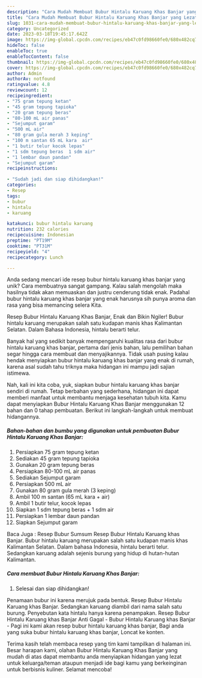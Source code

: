 ```yaml
---
description: "Cara Mudah Membuat Bubur Hintalu Karuang Khas Banjar yang Lezat Sekali"
title: "Cara Mudah Membuat Bubur Hintalu Karuang Khas Banjar yang Lezat Sekali"
slug: 1031-cara-mudah-membuat-bubur-hintalu-karuang-khas-banjar-yang-lezat-sekali
category: Uncategorized
date: 2023-03-18T19:45:17.642Z
image: https://img-global.cpcdn.com/recipes/eb47c0fd98660fe0/680x482cq70/bubur-hintalu-karuang-khas-banjar-foto-resep-utama.jpg
hideToc: false
enableToc: true
enableTocContent: false
thumbnail: https://img-global.cpcdn.com/recipes/eb47c0fd98660fe0/680x482cq70/bubur-hintalu-karuang-khas-banjar-foto-resep-utama.jpg
cover: https://img-global.cpcdn.com/recipes/eb47c0fd98660fe0/680x482cq70/bubur-hintalu-karuang-khas-banjar-foto-resep-utama.jpg
author: Admin
authorAv: notfound
ratingvalue: 4.8
reviewcount: 12
recipeingredient:
- "75 gram tepung ketan"
- "45 gram tepung tapioka"
- "20 gram tepung beras"
- "80-100 mL air panas"
- "Sejumput garam"
- "500 mL air"
- "80 gram gula merah 3 keping"
- "100 m santan 65 mL kara  air"
- "1 butir telur kocok lepas"
- "1 sdm tepung beras  1 sdm air"
- "1 lembar daun pandan"
- "Sejumput garam"
recipeinstructions:

- "Sudah jadi dan siap dihidangkan!"
categories:
- Resep
tags:
- bubur
- hintalu
- karuang

katakunci: bubur hintalu karuang 
nutrition: 232 calories
recipecuisine: Indonesian
preptime: "PT19M"
cooktime: "PT31M"
recipeyield: "4"
recipecategory: Lunch

---
```





Anda sedang mencari ide resep bubur hintalu karuang khas banjar yang unik? Cara membuatnya sangat gampang. Kalau salah mengolah maka hasilnya tidak akan memuaskan dan justru cenderung tidak enak. Padahal bubur hintalu karuang khas banjar yang enak harusnya sih punya aroma dan rasa yang bisa memancing selera Kita.





Resep Bubur Hintalu Karuang Khas Banjar, Enak dan Bikin Ngiler! Bubur hintalu karuang merupakan salah satu kudapan manis khas Kalimantan Selatan. Dalam Bahasa Indonesia, hintalu berarti telur.

Banyak hal yang sedikit banyak mempengaruhi kualitas rasa dari bubur hintalu karuang khas banjar, pertama dari jenis bahan, lalu pemilihan bahan segar hingga cara membuat dan menyajikannya. Tidak usah pusing kalau hendak menyiapkan bubur hintalu karuang khas banjar yang enak di rumah, karena asal sudah tahu triknya maka hidangan ini mampu jadi sajian istimewa.






Nah, kali ini kita coba, yuk, siapkan bubur hintalu karuang khas banjar sendiri di rumah. Tetap berbahan yang sederhana, hidangan ini dapat memberi manfaat untuk membantu menjaga kesehatan tubuh kita. Kamu dapat menyiapkan Bubur Hintalu Karuang Khas Banjar menggunakan 12 bahan dan 0 tahap pembuatan. Berikut ini langkah-langkah untuk membuat hidangannya.

<!--inarticleads1-->

##### Bahan-bahan dan bumbu yang digunakan untuk pembuatan Bubur Hintalu Karuang Khas Banjar:

1. Persiapkan 75 gram tepung ketan
1. Sediakan 45 gram tepung tapioka
1. Gunakan 20 gram tepung beras
1. Persiapkan 80-100 mL air panas
1. Sediakan Sejumput garam
1. Persiapkan 500 mL air
1. Gunakan 80 gram gula merah (3 keping)
1. Ambil 100 m santan (65 mL kara + air)
1. Ambil 1 butir telur, kocok lepas
1. Siapkan 1 sdm tepung beras + 1 sdm air
1. Persiapkan 1 lembar daun pandan
1. Siapkan Sejumput garam


Baca Juga : Resep Bubur Sumsum Resep Bubur Hintalu Karuang khas Banjar. Bubur hintalu karuang merupakan salah satu kudapan manis khas Kalimantan Selatan. Dalam bahasa Indonesia, hintalu berarti telur. Sedangkan karuang adalah sejenis burung yang hidup di hutan-hutan Kalimantan. 

<!--inarticleads2-->

##### Cara membuat Bubur Hintalu Karuang Khas Banjar:


1. Selesai dan siap dihidangkan!

Penamaan bubur ini karena merujuk pada bentuk. Resep Bubur Hintalu Karuang khas Banjar. Sedangkan karuang diambil dari nama salah satu burung. Penyebutan kata hintalu hanya karena penampakan. Resep Bubur Hintalu Karuang khas Banjar Anti Gagal - Bubur Hintalu Karuang khas Banjar - Pagi ini kami akan resep bubur hintalu karuang khas banjar, Bagi anda yang suka bubur hintalu karuang khas banjar, Loncat ke konten. 

Terima kasih telah membaca resep yang tim kami tampilkan di halaman ini. Besar harapan kami, olahan Bubur Hintalu Karuang Khas Banjar yang mudah di atas dapat membantu anda menyiapkan hidangan yang lezat untuk keluarga/teman ataupun menjadi ide bagi kamu yang berkeinginan untuk berbisnis kuliner. Selamat mencoba!
